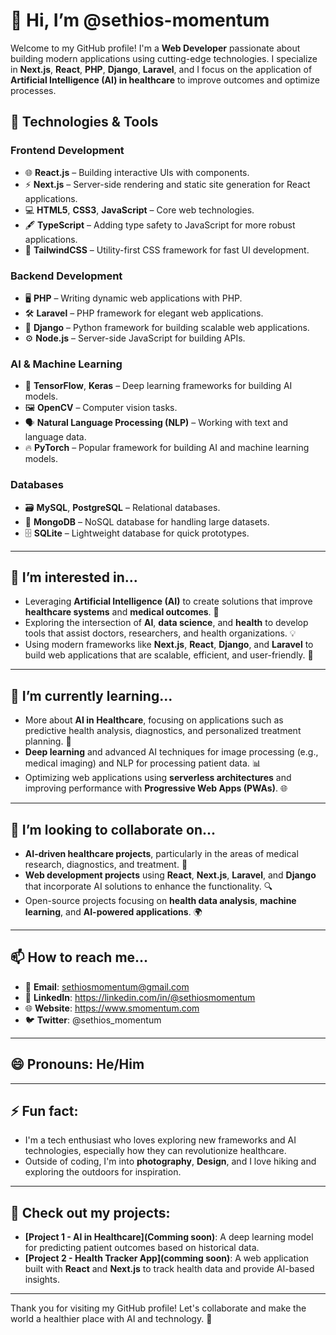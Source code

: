 # 👋 Hi, I’m @sethios-momentum

Welcome to my GitHub profile! I'm a **Web Developer** passionate about building modern applications using cutting-edge technologies. I specialize in **Next.js**, **React**, **PHP**, **Django**, **Laravel**, 
and I focus on the application of **Artificial Intelligence (AI) in healthcare** to improve outcomes and optimize processes.

## 🔧 Technologies & Tools

### Frontend Development
- 🌐 **React.js** – Building interactive UIs with components.
- ⚡ **Next.js** – Server-side rendering and static site generation for React applications.
- 💻 **HTML5**, **CSS3**, **JavaScript** – Core web technologies.
- 🖋️ **TypeScript** – Adding type safety to JavaScript for more robust applications.
- 🎨 **TailwindCSS** – Utility-first CSS framework for fast UI development.

### Backend Development
- 🖥️ **PHP** – Writing dynamic web applications with PHP.
- 🛠️ **Laravel** – PHP framework for elegant web applications.
- 🐍 **Django** – Python framework for building scalable web applications.
- ⚙️ **Node.js** – Server-side JavaScript for building APIs.

### AI & Machine Learning
- 🤖 **TensorFlow**, **Keras** – Deep learning frameworks for building AI models.
- 🖼️ **OpenCV** – Computer vision tasks.
- 🗣️ **Natural Language Processing (NLP)** – Working with text and language data.
- 🔥 **PyTorch** – Popular framework for building AI and machine learning models.

### Databases
- 🗃️ **MySQL**, **PostgreSQL** – Relational databases.
- 🌱 **MongoDB** – NoSQL database for handling large datasets.
- 🗄️ **SQLite** – Lightweight database for quick prototypes.

---

## 👀 I’m interested in...
- Leveraging **Artificial Intelligence (AI)** to create solutions that improve **healthcare systems** and **medical outcomes**. 🏥
- Exploring the intersection of **AI**, **data science**, and **health** to develop tools that assist doctors, researchers, and health organizations. 💡
- Using modern frameworks like **Next.js**, **React**, **Django**, and **Laravel** to build web applications that are scalable, efficient, and user-friendly. 🚀

---

## 🌱 I’m currently learning...
- More about **AI in Healthcare**, focusing on applications such as predictive health analysis, diagnostics, and personalized treatment planning. 🧬
- **Deep learning** and advanced AI techniques for image processing (e.g., medical imaging) and NLP for processing patient data. 📊
- Optimizing web applications using **serverless architectures** and improving performance with **Progressive Web Apps (PWAs)**. 🌐

---

## 💞️ I’m looking to collaborate on...
- **AI-driven healthcare projects**, particularly in the areas of medical research, diagnostics, and treatment. 🏥
- **Web development projects** using **React**, **Next.js**, **Laravel**, and **Django** that incorporate AI solutions to enhance the functionality. 🔍
- Open-source projects focusing on **health data analysis**, **machine learning**, and **AI-powered applications**. 🌍

---

## 📫 How to reach me...
- 📧 **Email**: sethiosmomentum@gmail.com
- 💬 **LinkedIn**: https://linkedin.com/in/@sethiosmomentum
- 🌐 **Website**: https://www.smomentum.com
- 🐦 **Twitter**: @sethios_momentum

---

## 😄 Pronouns: He/Him

---

## ⚡ Fun fact:
- I'm a tech enthusiast who loves exploring new frameworks and AI technologies, especially how they can revolutionize healthcare.
- Outside of coding, I'm into **photography**, **Design**, and I love hiking and exploring the outdoors for inspiration.
  
---

## 🌟 Check out my projects:

- **[Project 1 - AI in Healthcare](Comming soon)**: A deep learning model for predicting patient outcomes based on historical data.
- **[Project 2 - Health Tracker App](comming soon)**: A web application built with **React** and **Next.js** to track health data and provide AI-based insights.

---

Thank you for visiting my GitHub profile! Let's collaborate and make the world a healthier place with AI and technology. 🚀

